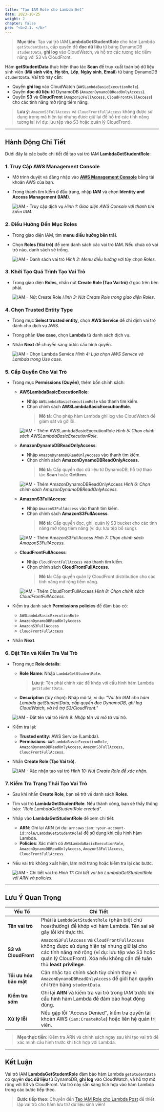 ```yaml
---
title: "Tạo IAM Role cho Lambda Get"
date: 2023-10-25
weight: 2
chapter: false
pre: "<b>2.1. </b>"
---
```



> **Mục tiêu**: Tạo vai trò IAM **LambdaGetStudentRole** cho hàm Lambda `getStudentData`, cấp quyền để **đọc dữ liệu** từ bảng DynamoDB `studentData`, **ghi log** vào CloudWatch, và hỗ trợ các tương tác tiềm năng với S3 và CloudFront.

Hàm **getStudentData** thực hiện thao tác **Scan** để truy xuất toàn bộ dữ liệu sinh viên (**Mã sinh viên**, **Họ tên**, **Lớp**, **Ngày sinh**, **Email**) từ bảng DynamoDB `studentData`. Vai trò này cần:  
- Quyền **ghi log** vào CloudWatch (`AWSLambdaBasicExecutionRole`).  
- Quyền **đọc dữ liệu** từ DynamoDB (`AmazonDynamoDBReadOnlyAccess`).  
- Quyền **S3** và **CloudFront** (`AmazonS3FullAccess`, `CloudFrontFullAccess`) cho các tính năng mở rộng tiềm năng.  

> **Lưu ý**: `AmazonS3FullAccess` và `CloudFrontFullAccess` không được sử dụng trong mã hiện tại nhưng được giữ lại để hỗ trợ các tính năng tương lai (ví dụ: lưu tệp vào S3 hoặc quản lý CloudFront).

---

## Hành Động Chi Tiết

Dưới đây là các bước chi tiết để tạo vai trò IAM **LambdaGetStudentRole**:

### 1. Truy Cập AWS Management Console
- Mở trình duyệt và đăng nhập vào **[AWS Management Console](https://console.aws.amazon.com)** bằng tài khoản AWS của bạn.
- Trong thanh tìm kiếm ở đầu trang, nhập **IAM** và chọn **Identity and Access Management (IAM)**.

  ![IAM - Truy cập dịch vụ](/images/1-iam-role/get-student/iam-role-get-student-01.png)
  *Hình 1: Giao diện AWS Console với thanh tìm kiếm IAM.*

### 2. Điều Hướng Đến Mục Roles
- Trong giao diện IAM, tìm **menu điều hướng bên trái**.
- Chọn **Roles (Vai trò)** để xem danh sách các vai trò IAM. Nếu chưa có vai trò nào, danh sách sẽ trống.

  ![IAM - Danh sách vai trò](/images/1-iam-role/get-student/iam-role-get-student-02.png)
  *Hình 2: Menu điều hướng với tùy chọn Roles.*

### 3. Khởi Tạo Quá Trình Tạo Vai Trò
- Trong giao diện **Roles**, nhấn nút **Create Role (Tạo Vai trò)** ở góc trên bên phải.

  ![IAM - Nút Create Role](/images/1-iam-role/get-student/iam-role-get-student-03.png)
  *Hình 3: Nút Create Role trong giao diện Roles.*

### 4. Chọn Trusted Entity Type
- Trong mục **Select trusted entity**, chọn **AWS Service** để chỉ định vai trò dành cho dịch vụ AWS.
- Trong phần **Use case**, chọn **Lambda** từ danh sách dịch vụ.
- Nhấn **Next** để chuyển sang bước cấu hình quyền.

  ![IAM - Chọn Lambda Service](/images/1-iam-role/get-student/iam-role-get-student-04.png)
  *Hình 4: Lựa chọn AWS Service và Lambda trong Use case.*

### 5. Cấp Quyền Cho Vai Trò
- Trong mục **Permissions (Quyền)**, thêm bốn chính sách:
  - **AWSLambdaBasicExecutionRole**:
    - Nhập `AWSLambdaBasicExecutionRole` vào thanh tìm kiếm.
    - Chọn chính sách **AWSLambdaBasicExecutionRole**.  
      > **Mô tả**: Cho phép hàm Lambda ghi log vào CloudWatch để giám sát và gỡ lỗi.

    ![IAM - Thêm AWSLambdaBasicExecutionRole](/images/1-iam-role/get-student/iam-role-get-student-05.png)
    *Hình 5: Chọn chính sách AWSLambdaBasicExecutionRole.*

  - **AmazonDynamoDBReadOnlyAccess**:
    - Nhập `AmazonDynamoDBReadOnlyAccess` vào thanh tìm kiếm.
    - Chọn chính sách **AmazonDynamoDBReadOnlyAccess**.  
      > **Mô tả**: Cấp quyền đọc dữ liệu từ DynamoDB, hỗ trợ thao tác **Scan** hoặc **GetItem**.

    ![IAM - Thêm AmazonDynamoDBReadOnlyAccess](/images/1-iam-role/get-student/iam-role-get-student-06.png)
    *Hình 6: Chọn chính sách AmazonDynamoDBReadOnlyAccess.*

  - **AmazonS3FullAccess**:
    - Nhập `AmazonS3FullAccess` vào thanh tìm kiếm.
    - Chọn chính sách **AmazonS3FullAccess**.  
      > **Mô tả**: Cấp quyền đọc, ghi, quản lý S3 bucket cho các tính năng mở rộng tiềm năng (ví dụ: lưu tệp bổ sung).

    ![IAM - Thêm AmazonS3FullAccess](/images/1-iam-role/get-student/iam-role-get-student-07.png)
    *Hình 7: Chọn chính sách AmazonS3FullAccess.*

  - **CloudFrontFullAccess**:
    - Nhập `CloudFrontFullAccess` vào thanh tìm kiếm.
    - Chọn chính sách **CloudFrontFullAccess**.  
      > **Mô tả**: Cấp quyền quản lý CloudFront distribution cho các tính năng mở rộng tiềm năng.

    ![IAM - Thêm CloudFrontFullAccess](/images/1-iam-role/get-student/iam-role-get-student-08.png)
    *Hình 8: Chọn chính sách CloudFrontFullAccess.*

- Kiểm tra danh sách **Permissions policies** để đảm bảo có:  
  - `AWSLambdaBasicExecutionRole`  
  - `AmazonDynamoDBReadOnlyAccess`  
  - `AmazonS3FullAccess`  
  - `CloudFrontFullAccess`  
- Nhấn **Next**.

### 6. Đặt Tên và Kiểm Tra Vai Trò
- Trong mục **Role details**:
  - **Role Name**: Nhập `LambdaGetStudentRole`.  
    > **Lưu ý**: Tên phải chính xác để khớp với cấu hình hàm Lambda `getStudentData`.
  - **Description** (tùy chọn): Nhập mô tả, ví dụ: _"Vai trò IAM cho hàm Lambda getStudentData, cấp quyền đọc DynamoDB, ghi log CloudWatch, và hỗ trợ S3/CloudFront."_

  ![IAM - Đặt tên vai trò](/images/1-iam-role/get-student/iam-role-get-student-09.png)
  *Hình 9: Nhập tên và mô tả vai trò.*

- Kiểm tra lại:
  - **Trusted entity**: AWS Service (Lambda).
  - **Permissions**: `AWSLambdaBasicExecutionRole`, `AmazonDynamoDBReadOnlyAccess`, `AmazonS3FullAccess`, `CloudFrontFullAccess`.
- Nhấn **Create Role (Tạo Vai trò)**.

  ![IAM - Xác nhận tạo vai trò](/images/1-iam-role/get-student/iam-role-get-student-10.png)
  *Hình 10: Nút Create Role để xác nhận.*

### 7. Kiểm Tra Trạng Thái Tạo Vai Trò
- Sau khi nhấn **Create Role**, bạn sẽ trở về danh sách **Roles**.
- Tìm vai trò **LambdaGetStudentRole**. Nếu thành công, bạn sẽ thấy thông báo: _"Role LambdaGetStudentRole created"_.
- Nhấp vào **LambdaGetStudentRole** để xem chi tiết:
  - **ARN**: Ghi lại ARN (ví dụ: `arn:aws:iam::your-account-id:role/LambdaGetStudentRole`) để sử dụng khi cấu hình hàm Lambda.
  - **Policies**: Xác minh có `AWSLambdaBasicExecutionRole`, `AmazonDynamoDBReadOnlyAccess`, `AmazonS3FullAccess`, `CloudFrontFullAccess`.
- Nếu vai trò không xuất hiện, làm mới trang hoặc kiểm tra lại các bước.

  ![IAM - Chi tiết vai trò](/images/1-iam-role/get-student/iam-role-get-student-11.png)
  *Hình 11: Chi tiết vai trò LambdaGetStudentRole với ARN và policies.*

---

## Lưu Ý Quan Trọng

| **Yếu Tố** | **Chi Tiết** |
|------------|--------------|
| **Tên vai trò** | Phải là `LambdaGetStudentRole` (phân biệt chữ hoa/thường) để khớp với hàm Lambda. Tên sai sẽ gây lỗi khi thực thi. |
| **S3 và CloudFront** | `AmazonS3FullAccess` và `CloudFrontFullAccess` không được sử dụng hiện tại nhưng giữ lại cho các tính năng mở rộng (ví dụ: lưu tệp vào S3 hoặc quản lý CloudFront). Xóa nếu không cần để tuân thủ **least privilege**. |
| **Tối ưu hóa bảo mật** | Cân nhắc tạo chính sách tùy chỉnh thay vì `AmazonDynamoDBReadOnlyAccess` để giới hạn quyền chỉ trên bảng `studentData`. |
| **Kiểm tra sớm** | Ghi lại **ARN** và kiểm tra vai trò trong IAM trước khi cấu hình hàm Lambda để đảm bảo hoạt động đúng. |
| **Xử lý lỗi** | Nếu gặp lỗi "Access Denied", kiểm tra quyền tài khoản AWS (`iam:CreateRole`) hoặc liên hệ quản trị viên. |

> **Mẹo thực tiễn**: Kiểm tra ARN và chính sách ngay sau khi tạo vai trò để xác minh cấu hình trước khi tích hợp với Lambda.

---

## Kết Luận

Vai trò IAM **LambdaGetStudentRole** đảm bảo hàm Lambda `getStudentData` có quyền **đọc dữ liệu** từ DynamoDB, **ghi log** vào CloudWatch, và hỗ trợ mở rộng với S3 và CloudFront. Vai trò này sẵn sàng tích hợp vào hàm Lambda trong các bước tiếp theo.

> **Bước tiếp theo**: Chuyển đến [Tạo IAM Role cho Lambda Post](/2-Prerequiste/2.2-create-iam-role-for-lambda-post/) để thiết lập vai trò cho hàm lưu trữ dữ liệu sinh viên!